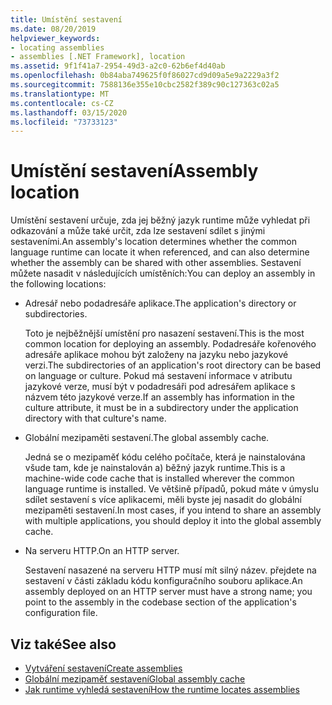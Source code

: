 ```yaml
---
title: Umístění sestavení
ms.date: 08/20/2019
helpviewer_keywords:
- locating assemblies
- assemblies [.NET Framework], location
ms.assetid: 9f1f41a7-2954-49d3-a2c0-62b6ef4d40ab
ms.openlocfilehash: 0b84aba749625f0f86027cd9d09a5e9a2229a3f2
ms.sourcegitcommit: 7588136e355e10cbc2582f389c90c127363c02a5
ms.translationtype: MT
ms.contentlocale: cs-CZ
ms.lasthandoff: 03/15/2020
ms.locfileid: "73733123"
---
```

# <a name="assembly-location"></a><span data-ttu-id="9c124-102">Umístění sestavení</span><span class="sxs-lookup"><span data-stu-id="9c124-102">Assembly location</span></span>
<span data-ttu-id="9c124-103">Umístění sestavení určuje, zda jej běžný jazyk runtime může vyhledat při odkazování a může také určit, zda lze sestavení sdílet s jinými sestaveními.</span><span class="sxs-lookup"><span data-stu-id="9c124-103">An assembly's location determines whether the common language runtime can locate it when referenced, and can also determine whether the assembly can be shared with other assemblies.</span></span> <span data-ttu-id="9c124-104">Sestavení můžete nasadit v následujících umístěních:</span><span class="sxs-lookup"><span data-stu-id="9c124-104">You can deploy an assembly in the following locations:</span></span>

- <span data-ttu-id="9c124-105">Adresář nebo podadresáře aplikace.</span><span class="sxs-lookup"><span data-stu-id="9c124-105">The application's directory or subdirectories.</span></span>

     <span data-ttu-id="9c124-106">Toto je nejběžnější umístění pro nasazení sestavení.</span><span class="sxs-lookup"><span data-stu-id="9c124-106">This is the most common location for deploying an assembly.</span></span> <span data-ttu-id="9c124-107">Podadresáře kořenového adresáře aplikace mohou být založeny na jazyku nebo jazykové verzi.</span><span class="sxs-lookup"><span data-stu-id="9c124-107">The subdirectories of an application's root directory can be based on language or culture.</span></span> <span data-ttu-id="9c124-108">Pokud má sestavení informace v atributu jazykové verze, musí být v podadresáři pod adresářem aplikace s názvem této jazykové verze.</span><span class="sxs-lookup"><span data-stu-id="9c124-108">If an assembly has information in the culture attribute, it must be in a subdirectory under the application directory with that culture's name.</span></span>

- <span data-ttu-id="9c124-109">Globální mezipaměti sestavení.</span><span class="sxs-lookup"><span data-stu-id="9c124-109">The global assembly cache.</span></span>

     <span data-ttu-id="9c124-110">Jedná se o mezipaměť kódu celého počítače, která je nainstalována všude tam, kde je nainstalován a) běžný jazyk runtime.</span><span class="sxs-lookup"><span data-stu-id="9c124-110">This is a machine-wide code cache that is installed wherever the common language runtime is installed.</span></span> <span data-ttu-id="9c124-111">Ve většině případů, pokud máte v úmyslu sdílet sestavení s více aplikacemi, měli byste jej nasadit do globální mezipaměti sestavení.</span><span class="sxs-lookup"><span data-stu-id="9c124-111">In most cases, if you intend to share an assembly with multiple applications, you should deploy it into the global assembly cache.</span></span>

- <span data-ttu-id="9c124-112">Na serveru HTTP.</span><span class="sxs-lookup"><span data-stu-id="9c124-112">On an HTTP server.</span></span>

     <span data-ttu-id="9c124-113">Sestavení nasazené na serveru HTTP musí mít silný název. přejdete na sestavení v části základu kódu konfiguračního souboru aplikace.</span><span class="sxs-lookup"><span data-stu-id="9c124-113">An assembly deployed on an HTTP server must have a strong name; you point to the assembly in the codebase section of the application's configuration file.</span></span>

## <a name="see-also"></a><span data-ttu-id="9c124-114">Viz také</span><span class="sxs-lookup"><span data-stu-id="9c124-114">See also</span></span>

- [<span data-ttu-id="9c124-115">Vytváření sestavení</span><span class="sxs-lookup"><span data-stu-id="9c124-115">Create assemblies</span></span>](create.md)
- [<span data-ttu-id="9c124-116">Globální mezipaměť sestavení</span><span class="sxs-lookup"><span data-stu-id="9c124-116">Global assembly cache</span></span>](../../framework/app-domains/gac.md)
- [<span data-ttu-id="9c124-117">Jak runtime vyhledá sestavení</span><span class="sxs-lookup"><span data-stu-id="9c124-117">How the runtime locates assemblies</span></span>](../../framework/deployment/how-the-runtime-locates-assemblies.md)
